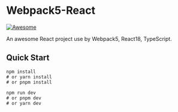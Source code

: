 # Webpack5-React

[![Awesome](https://cdn.rawgit.com/sindresorhus/awesome/d7305f38d29fed78fa85652e3a63e154dd8e8829/media/badge.svg)](https://github.com/sindresorhus/awesome)

An awesome React project use by Webpack5, React18, TypeScript.

## Quick Start

```shell
npm install
# or yarn install
# or pnpm install
```

```shell
npm run dev
# or pnpm dev
# or yarn dev
```
